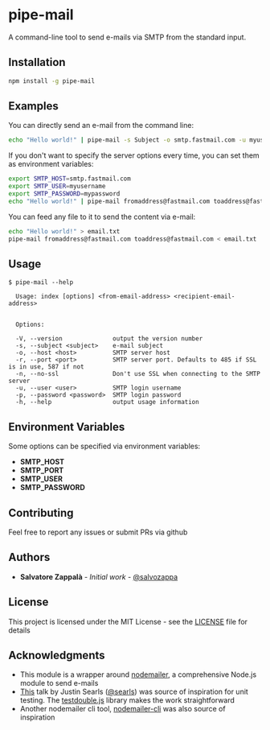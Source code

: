 # pipe-mail

A command-line tool to send e-mails via SMTP from the standard input.

## Installation

```bash
npm install -g pipe-mail
```

## Examples

You can directly send an e-mail from the command line:

```bash
echo "Hello world!" | pipe-mail -s Subject -o smtp.fastmail.com -u myusername -p mypassword fromaddress@fastmail.com toaddress@fastmail.com
```

If you don't want to specify the server options every time, you can set them as environment variables:

```bash
export SMTP_HOST=smtp.fastmail.com
export SMTP_USER=myusername
export SMTP_PASSWORD=mypassword
echo "Hello world!" | pipe-mail fromaddress@fastmail.com toaddress@fastmail.com
```

You can feed any file to it to send the content via e-mail:

```bash
echo "Hello world!" > email.txt
pipe-mail fromaddress@fastmail.com toaddress@fastmail.com < email.txt
```

## Usage

```
$ pipe-mail --help

  Usage: index [options] <from-email-address> <recipient-email-address>


  Options:

  -V, --version              output the version number
  -s, --subject <subject>    e-mail subject
  -o, --host <host>          SMTP server host
  -r, --port <port>          SMTP server port. Defaults to 485 if SSL is in use, 587 if not
  -n, --no-ssl               Don't use SSL when connecting to the SMTP server
  -u, --user <user>          SMTP login username
  -p, --password <password>  SMTP login password
  -h, --help                 output usage information
```

## Environment Variables

Some options can be specified via environment variables:

- **SMTP_HOST**
- **SMTP_PORT**
- **SMTP_USER**
- **SMTP_PASSWORD**

## Contributing

Feel free to report any issues or submit PRs via github


## Authors

* **Salvatore Zappalà** - *Initial work* - [@salvozappa](https://github.com/salvozappa)

## License

This project is licensed under the MIT License - see the [LICENSE](LICENSE) file for details

## Acknowledgments

* This module is a wrapper around [nodemailer](https://nodemailer.com), a comprehensive Node.js module to send e-mails
* [This](https://vimeo.com/257056050) talk by Justin Searls ([@searls](https://github.com/searls)) was source of inspiration for unit testing. The [testdouble.js](https://github.com/testdouble/testdouble.js/) library makes the work straightforward
* Another nodemailer cli tool, [nodemailer-cli](https://github.com/fardog/nodemailer-cli) was also source of inspiration
